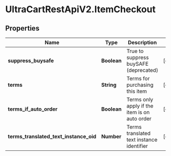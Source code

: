# UltraCartRestApiV2.ItemCheckout

## Properties
Name | Type | Description | Notes
------------ | ------------- | ------------- | -------------
**suppress_buysafe** | **Boolean** | True to suppress buySAFE (deprecated) | [optional] 
**terms** | **String** | Terms for purchasing this item | [optional] 
**terms_if_auto_order** | **Boolean** | Terms only apply if the item is on auto order | [optional] 
**terms_translated_text_instance_oid** | **Number** | Terms translated text instance identifier | [optional] 


